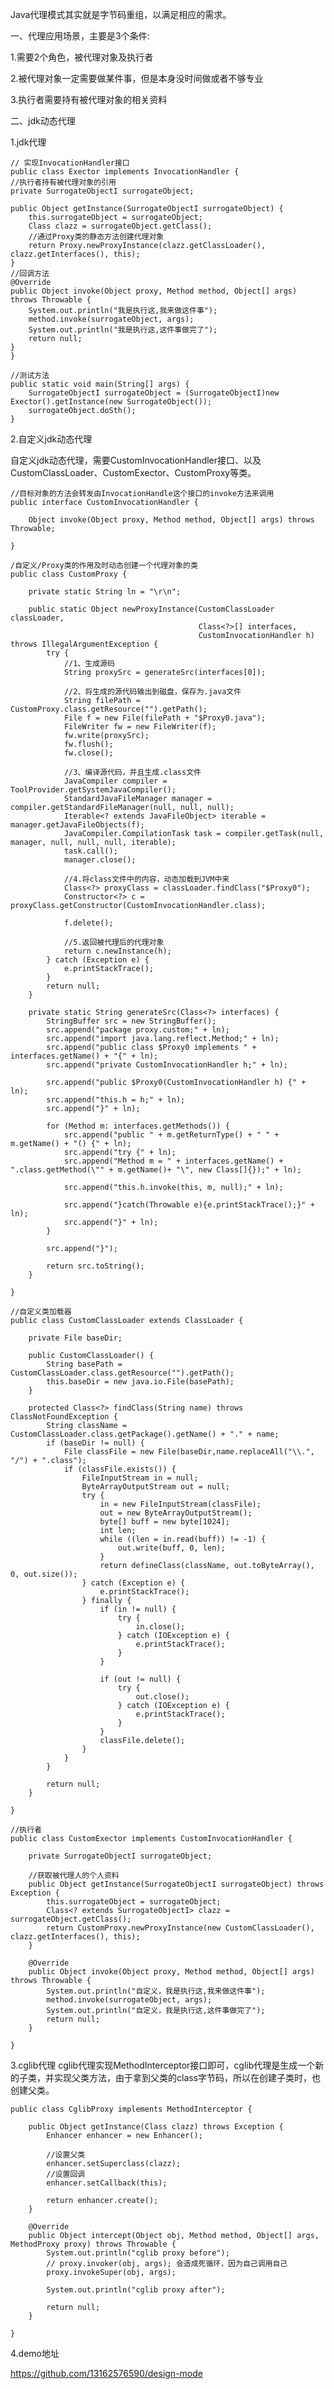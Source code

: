 Java代理模式其实就是字节码重组，以满足相应的需求。

一、代理应用场景，主要是3个条件:

1.需要2个角色，被代理对象及执行者

2.被代理对象一定需要做某件事，但是本身没时间做或者不够专业

3.执行者需要持有被代理对象的相关资料


二、jdk动态代理

1.jdk代理

    // 实现InvocationHandler接口
    public class Exector implements InvocationHandler {
	//执行者持有被代理对象的引用
    private SurrogateObjectI surrogateObject;

    public Object getInstance(SurrogateObjectI surrogateObject) {
        this.surrogateObject = surrogateObject;
        Class clazz = surrogateObject.getClass();
        //通过Proxy类的静态方法创建代理对象
        return Proxy.newProxyInstance(clazz.getClassLoader(), clazz.getInterfaces(), this);
    }
	//回调方法
    @Override
    public Object invoke(Object proxy, Method method, Object[] args) throws Throwable {
        System.out.println("我是执行这,我来做这件事");
        method.invoke(surrogateObject, args);
        System.out.println("我是执行这,这件事做完了");
        return null;
    }
    }

	//测试方法
    public static void main(String[] args) {
        SurrogateObjectI surrogateObject = (SurrogateObjectI)new Exector().getInstance(new SurrogateObject());
        surrogateObject.doSth();
    }


2.自定义jdk动态代理

自定义jdk动态代理，需要CustomInvocationHandler接口、以及CustomClassLoader、CustomExector、CustomProxy等类。

	//目标对象的方法会转发由InvocationHandle这个接口的invoke方法来调用
	public interface CustomInvocationHandler {
	
		Object invoke(Object proxy, Method method, Object[] args) throws Throwable;
		
	}

	/自定义/Proxy类的作用及时动态创建一个代理对象的类
	public class CustomProxy {
	
	    private static String ln = "\r\n";
	
	    public static Object newProxyInstance(CustomClassLoader classLoader,
	                                          Class<?>[] interfaces,
	                                          CustomInvocationHandler h) throws IllegalArgumentException {
	        try {
	            //1、生成源码
	            String proxySrc = generateSrc(interfaces[0]);
	
	            //2、将生成的源代码输出到磁盘，保存为.java文件
	            String filePath = CustomProxy.class.getResource("").getPath();
	            File f = new File(filePath + "$Proxy0.java");
	            FileWriter fw = new FileWriter(f);
	            fw.write(proxySrc);
	            fw.flush();
	            fw.close();
	
	            //3、编译源代码，并且生成.class文件
	            JavaCompiler compiler = ToolProvider.getSystemJavaCompiler();
	            StandardJavaFileManager manager = compiler.getStandardFileManager(null, null, null);
	            Iterable<? extends JavaFileObject> iterable = manager.getJavaFileObjects(f);
	            JavaCompiler.CompilationTask task = compiler.getTask(null, manager, null, null, null, iterable);
	            task.call();
	            manager.close();
	
	            //4.将class文件中的内容，动态加载到JVM中来
	            Class<?> proxyClass = classLoader.findClass("$Proxy0");
	            Constructor<?> c = proxyClass.getConstructor(CustomInvocationHandler.class);
	
	            f.delete();
	
	            //5.返回被代理后的代理对象
	            return c.newInstance(h);
	        } catch (Exception e) {
	            e.printStackTrace();
	        }
	        return null;
	    }
	
	    private static String generateSrc(Class<?> interfaces) {
	        StringBuffer src = new StringBuffer();
	        src.append("package proxy.custom;" + ln);
	        src.append("import java.lang.reflect.Method;" + ln);
	        src.append("public class $Proxy0 implements " + interfaces.getName() + "{" + ln);
	        src.append("private CustomInvocationHandler h;" + ln);
	
	        src.append("public $Proxy0(CustomInvocationHandler h) {" + ln);
	        src.append("this.h = h;" + ln);
	        src.append("}" + ln);
	
	        for (Method m: interfaces.getMethods()) {
	            src.append("public " + m.getReturnType() + " " + m.getName() + "() {" + ln);
	            src.append("try {" + ln);
	            src.append("Method m = " + interfaces.getName() + ".class.getMethod(\"" + m.getName()+ "\", new Class[]{});" + ln);
	
	            src.append("this.h.invoke(this, m, null);" + ln);
	
	            src.append("}catch(Throwable e){e.printStackTrace();}" + ln);
	            src.append("}" + ln);
	        }
	
	        src.append("}");
	
	        return src.toString();
	    }
	
	}

	//自定义类加载器
	public class CustomClassLoader extends ClassLoader {
	
	    private File baseDir;
	
	    public CustomClassLoader() {
	        String basePath = CustomClassLoader.class.getResource("").getPath();
	        this.baseDir = new java.io.File(basePath);
	    }
	
	    protected Class<?> findClass(String name) throws ClassNotFoundException {
	        String className = CustomClassLoader.class.getPackage().getName() + "." + name;
	        if (baseDir != null) {
	            File classFile = new File(baseDir,name.replaceAll("\\.", "/") + ".class");
	            if (classFile.exists()) {
	                FileInputStream in = null;
	                ByteArrayOutputStream out = null;
	                try {
	                    in = new FileInputStream(classFile);
	                    out = new ByteArrayOutputStream();
	                    byte[] buff = new byte[1024];
	                    int len;
	                    while ((len = in.read(buff)) != -1) {
	                        out.write(buff, 0, len);
	                    }
	                    return defineClass(className, out.toByteArray(), 0, out.size());
	                } catch (Exception e) {
	                    e.printStackTrace();
	                } finally {
	                    if (in != null) {
	                        try {
	                            in.close();
	                        } catch (IOException e) {
	                            e.printStackTrace();
	                        }
	                    }
	
	                    if (out != null) {
	                        try {
	                            out.close();
	                        } catch (IOException e) {
	                            e.printStackTrace();
	                        }
	                    }
	                    classFile.delete();
	                }
	            }
	        }
	
	        return null;
	    }
	
	}

	//执行者
	public class CustomExector implements CustomInvocationHandler {
	
	    private SurrogateObjectI surrogateObject;
	
	    //获取被代理人的个人资料
	    public Object getInstance(SurrogateObjectI surrogateObject) throws Exception {
	        this.surrogateObject = surrogateObject;
	        Class<? extends SurrogateObjectI> clazz = surrogateObject.getClass();
	        return CustomProxy.newProxyInstance(new CustomClassLoader(), clazz.getInterfaces(), this);
	    }
	
	    @Override
	    public Object invoke(Object proxy, Method method, Object[] args) throws Throwable {
	        System.out.println("自定义，我是执行这,我来做这件事");
	        method.invoke(surrogateObject, args);
	        System.out.println("自定义，我是执行这,这件事做完了");
	        return null;
	    }
	
	}


3.cglib代理
	cglib代理实现MethodInterceptor接口即可，cglib代理是生成一个新的子类，并实现父类方法，由于拿到父类的class字节码，所以在创建子类时，也创建父类。
	
	public class CglibProxy implements MethodInterceptor {
	
	    public Object getInstance(Class clazz) throws Exception {
	        Enhancer enhancer = new Enhancer();
	
			//设置父类
	        enhancer.setSuperclass(clazz);
	        //设置回调
	        enhancer.setCallback(this);
	
	        return enhancer.create();
	    }
	
	    @Override
	    public Object intercept(Object obj, Method method, Object[] args, MethodProxy proxy) throws Throwable {
	        System.out.println("cglib proxy before");
			// proxy.invoker(obj, args); 会造成死循环，因为自己调用自己
	        proxy.invokeSuper(obj, args);
	
	        System.out.println("cglib proxy after");
	
	        return null;
	    }
	
	}

4.demo地址

https://github.com/13162576590/design-mode
	